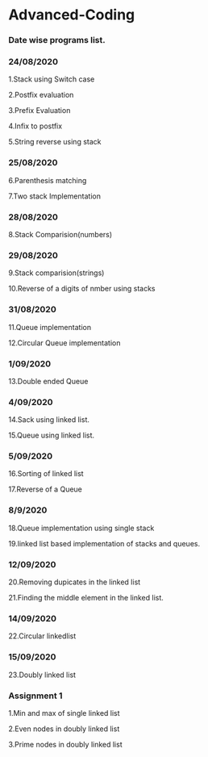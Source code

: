 # Advanced-Coding
### Date wise programs list.

### 24/08/2020
1.Stack using Switch case

2.Postfix evaluation

3.Prefix Evaluation

4.Infix to postfix

5.String reverse using stack

### 25/08/2020
6.Parenthesis matching 

7.Two stack Implementation

### 28/08/2020
8.Stack Comparision(numbers)

### 29/08/2020
9.Stack comparision(strings)

10.Reverse of a digits of nmber using stacks

### 31/08/2020
11.Queue implementation

12.Circular Queue implementation

### 1/09/2020
13.Double ended Queue

### 4/09/2020
14.Sack using linked list.

15.Queue using linked list.

### 5/09/2020
16.Sorting of linked list

17.Reverse of a Queue

### 8/9/2020
18.Queue implementation using single stack

19.linked list based implementation of stacks and queues.


### 12/09/2020
20.Removing dupicates in the linked list

21.Finding the middle element in the linked list.

### 14/09/2020
22.Circular linkedlist

###  15/09/2020
23.Doubly linked list

### Assignment 1
1.Min and max of single linked list

2.Even nodes in doubly linked list

3.Prime nodes in doubly linked list
